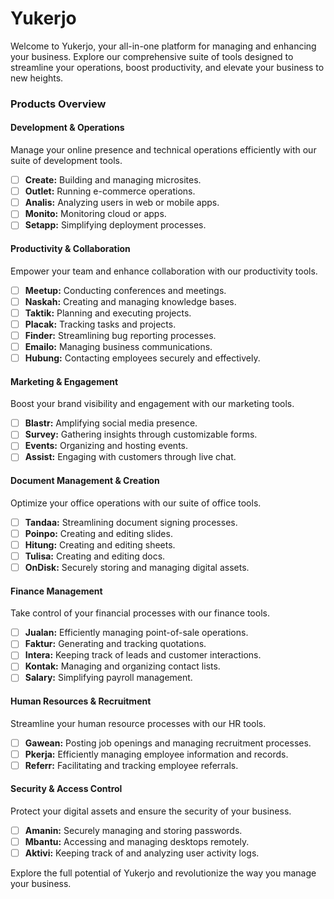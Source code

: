 # Yukerjo
Welcome to Yukerjo, your all-in-one platform for managing and enhancing your business. Explore our comprehensive suite of tools designed to streamline your operations, boost productivity, and elevate your business to new heights.

### Products Overview
#### Development & Operations
Manage your online presence and technical operations efficiently with our suite of development tools.
- [ ] **Create:** Building and managing microsites.
- [ ] **Outlet:** Running e-commerce operations.
- [ ] **Analis:** Analyzing users in web or mobile apps.
- [ ] **Monito:** Monitoring cloud or apps.
- [ ] **Setapp:** Simplifying deployment processes.

#### Productivity & Collaboration
Empower your team and enhance collaboration with our productivity tools.
- [ ] **Meetup:** Conducting conferences and meetings.
- [ ] **Naskah:** Creating and managing knowledge bases.
- [ ] **Taktik:** Planning and executing projects.
- [ ] **Placak:** Tracking tasks and projects.
- [ ] **Finder:** Streamlining bug reporting processes.
- [ ] **Emailo:** Managing business communications.
- [ ] **Hubung:** Contacting employees securely and effectively.

#### Marketing & Engagement
Boost your brand visibility and engagement with our marketing tools.
- [ ] **Blastr:** Amplifying social media presence.
- [ ] **Survey:** Gathering insights through customizable forms.
- [ ] **Events:** Organizing and hosting events.
- [ ] **Assist:** Engaging with customers through live chat.

#### Document Management & Creation
Optimize your office operations with our suite of office tools.
- [ ] **Tandaa:** Streamlining document signing processes.
- [ ] **Poinpo:** Creating and editing slides.
- [ ] **Hitung:** Creating and editing sheets.
- [ ] **Tulisa:** Creating and editing docs.
- [ ] **OnDisk:** Securely storing and managing digital assets.

#### Finance Management
Take control of your financial processes with our finance tools.
- [ ] **Jualan:** Efficiently managing point-of-sale operations.
- [ ] **Faktur:** Generating and tracking quotations.
- [ ] **Intera:** Keeping track of leads and customer interactions.
- [ ] **Kontak:** Managing and organizing contact lists.
- [ ] **Salary:** Simplifying payroll management.

#### Human Resources & Recruitment
Streamline your human resource processes with our HR tools.
- [ ] **Gawean:** Posting job openings and managing recruitment processes.
- [ ] **Pkerja:** Efficiently managing employee information and records.
- [ ] **Referr:** Facilitating and tracking employee referrals.

#### Security & Access Control
Protect your digital assets and ensure the security of your business.
- [ ] **Amanin:** Securely managing and storing passwords.
- [ ] **Mbantu:** Accessing and managing desktops remotely.
- [ ] **Aktivi:** Keeping track of and analyzing user activity logs.

Explore the full potential of Yukerjo and revolutionize the way you manage your business.
